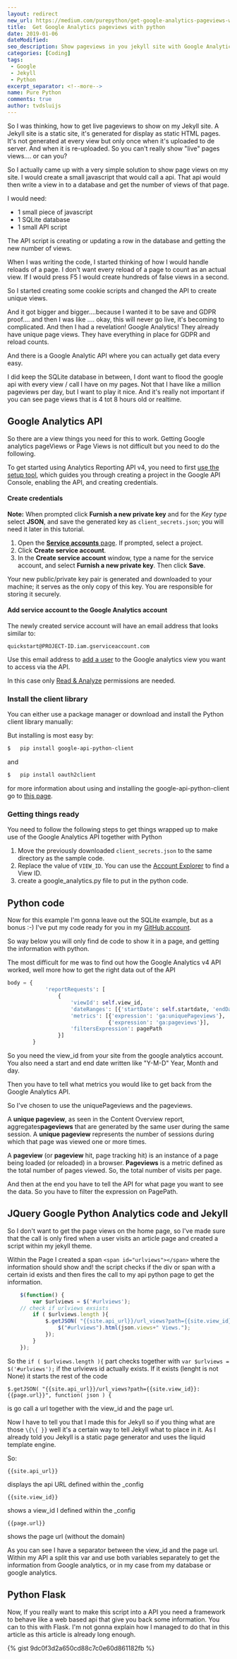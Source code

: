 ```yaml
---
layout: redirect
new_url: https://medium.com/purepython/get-google-analytics-pageviews-with-python-55366762a4be
title:  Get Google Analytics pageviews with python
date: 2019-01-06
dateModified: 
seo_description: Show pageviews in you jekyll site with Google Analytics v4 API and Python and a little javascript
categories: [Coding]
tags: 
 - Google
 - Jekyll
 - Python
excerpt_separator: <!--more-->
name: Pure Python
comments: true
author: tvdsluijs
---
```

So I was thinking, how to get live pageviews to show on my Jekyll site. A Jekyll site is a static site, it's generated for display as static HTML pages. It's not generated at every view but only once when it's uploaded to de server. And when it is re-uploaded. So you can't really show "live" pages views.... or can you?

<!--more-->

So I actually came up with a very simple solution to show page views on my site. I would create a small javascript that would call a api. That api would then write a view in to a database and get the number of views of that page.

I would need:

- 1 small piece of javascript
- 1 SQLite database
- 1 small API script 

The API script is creating or updating a row in the database and getting the new number of views.

When I was writing the code, I started thinking of how I would handle reloads of a page. I don't want every reload of a page to count as an actual view. If I would press F5 I would create hundreds of false views in a second.

So I started creating some cookie scripts and changed the API to create unique views.

And it got bigger and bigger....because I wanted it to be save and GDPR proof.... and then I was like .... okay, this will never go live, it's becoming to complicated. And then I had a revelation! Google Analytics! They already have unique page views. They have everything in place for GDPR and reload counts.

And there is a Google Analytic API where you can actually get data every easy.

I did keep the SQLite database in between, I dont want to flood the google api with every view / call I have on my pages. Not that I have like a million pageviews per day, but I want to play it nice. And it's really not important if you can see page views that is 4 tot 8 hours old or realtime.

## Google Analytics API

So there are a view things you need for this to work. Getting Google analytics pageViews or Page Views is not difficult but you need to do the following.

To get started using Analytics Reporting API v4, you need to first [use the setup tool](https://console.developers.google.com/start/api?id=analyticsreporting.googleapis.com&credential=client_key), which guides you through creating a project in the Google API Console, enabling the API, and creating credentials.

#### Create credentials

**Note:** When prompted click  **Furnish a new private key**  and for the  _Key type_  select  **JSON**, and save the generated key as  `client_secrets.json`; you will need it later in this tutorial.

1.  Open the  [**Service accounts**  page](https://console.developers.google.com/iam-admin/serviceaccounts). If prompted, select a project.
2.  Click  **Create service account**.
3.  In the  **Create service account**  window, type a name for the service account, and select  **Furnish a new private key**. Then click  **Save**.

Your new public/private key pair is generated and downloaded to your machine; it serves as the only copy of this key. You are responsible for storing it securely.

#### Add service account to the Google Analytics account

The newly created service account will have an email address that looks similar to:

`quickstart@PROJECT-ID.iam.gserviceaccount.com`

Use this email address to  [add a user](https://support.google.com/analytics/answer/1009702) to the Google analytics view you want to access via the API. 

In this case only  [Read & Analyze](https://support.google.com/analytics/answer/2884495)  permissions are needed.

### Install the client library
You can either use a package manager or download and install the Python client library manually:

But installing is most easy by:

```bash
$	pip install google-api-python-client
```

and

```bash
$	pip install oauth2client
```

for more information about using and installing the google-api-python-client go to [this page](https://developers.google.com/analytics/devguides/reporting/core/v4/quickstart/service-py).

### Getting things ready

You need to follow the following steps to get things wrapped up to make use of the Google Analytics API together with Python

1. Move the previously downloaded  `client_secrets.json`  to the same directory as the sample code. 
2. Replace the value of  `VIEW_ID`. You can use the  [Account Explorer](https://ga-dev-tools.appspot.com/account-explorer/)  to find a View ID.
3. create a google_analytics.py file to put in the python code.

## Python code

Now for this example I'm gonna leave out the SQLite example, but as a bonus :-) I've put my code ready for you in my [GitHub account](https://github.com/tvdsluijs/pageview_analytics_sqlite_python).

So way below you will only find de code to show it in a page, and getting the information with python.

The most difficult for me was to find out how the Google Analytics v4 API worked, well more how to get the right data out of the API

```python
body = {
            'reportRequests': [
                {
                    'viewId': self.view_id,
                    'dateRanges': [{'startDate': self.startdate, 'endDate': self.enddata}],
                    'metrics': [{'expression': 'ga:uniquePageviews'},
                                {'expression': 'ga:pageviews'}],
                    'filtersExpression': pagePath
                }]
        }
```

So you need the view_id from your site from the google analytics account. You also need a start and end date written like "Y-M-D" Year, Month and day.

Then you have to tell what metrics you would like to get back from the Google Analytics API.

So I've chosen to use the uniquePageviews and the pageviews.

A **unique pageview**, as seen in the Content Overview report, aggregates**pageviews** that are generated by the same user during the same session. A **unique pageview** represents the number of sessions during which that page was viewed one or more times.

A **pageview** (or **pageview** hit, page tracking hit) is an instance of a page being loaded (or reloaded) in a browser. **Pageviews** is a metric defined as the total number of pages viewed. So, the total number of visits per page.

And then at the end you have to tell the API for what page you want to see the data. So you have to filter the expression on PagePath.

## JQuery Google Python Analytics code and Jekyll

So I don't want to get the page views on the home page,  so I've made sure that the call is only fired when a user visits an article page and created a script within my jekyll theme.

Within the Page I created a span `<span id="urlviews"></span>` where the information should show and! the script checks if the div or span with a certain id exists and then fires the call to my api python page to get the information.

```javascript
    $(function() {  
        var $urlviews = $('#urlviews');  
    // check if urlviews exsists  
        if ( $urlviews.length ){  
            $.getJSON( "{{site.api_url}}/url_views?path={{site.view_id}}:{{page.url}}", function( json ) {  
                $("#urlviews").html(json.views+" Views.");  
            });  
        }  
    });  
```
So the `if ( $urlviews.length ){` part checks together with `var $urlviews = $('#urlviews');` if the urlviews id actually exists. If it exists (lenght is not None) it starts the rest of the code

```
$.getJSON( "{{site.api_url}}/url_views?path={{site.view_id}}:{{page.url}}", function( json ) { 
``` 

is go call a url together with the view_id and the page url.

Now I have to tell you that I made this for Jekyll so if you thing what are those `\{\{ }}` well it's a certain way to tell Jekyll what to place in it. As I already told you Jekyll is a static page generator and uses the liquid template engine.

So:

```
{{site.api_url}}
``` 
displays the api URL defined within the _config

```
{{site.view_id}}
``` 
shows a view_id I defined within the _config

```
{{page.url}}
``` 
shows the page url (without the domain)

As you can see I have a separator between the view_id and the page url. Within my API a split this var and use both variables separately  to get the information from Google analytics, or in my case from my database or google analytics.

## Python Flask

Now, If you really want to make this script into a API you need a framework to behave like a web based api that give you back some information. You can to this with Flask. I'm not gonna explain how I managed to do that in this article as this article is already long enough.

{% gist 9dc0f3d2a650cd88c7c0e60d861182fb %}
